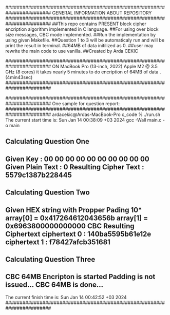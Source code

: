 ########################################################################
                GENERAL INFORMATION ABOUT REPOSITORY
########################################################################
##This repo contains PRESENT block cipher encription algorithm implemented in C language.
##For using over block size messages, CBC mode implemented.
##Run the implementation by using given Makefile.
##Question 1 to 3 will be automaticaly run and will be print the result in terminal.
##64MB of data initilized as 0.
##user may rewrite the main code to use vanilla.
##Created by Arda CEKIC

########################################################################
ON MacBook Pro (13-inch, 2022) Apple M2 @ 3.5 GHz (8 cores)
it takes nearly 5 minutes to do encription of 64MB of data .(4min43sec)
########################################################################

########################################################################
One sample for question report:
########################################################################
ardacekic@Ardas-MacBook-Pro c_code % ./run.sh                                                             
The current start time is: Sun Jan 14 00:38:09 +03 2024
gcc -Wall main.c -o main

Calculating Question One 
------------------------
Given Key : 00 00 00 00 00 00 00 00 00 00 
Given Plain Text : 0
Resulting Cipher Text : 5579c1387b228445
------------------------

Calculating Question Two 
------------------------
Given HEX string with Propper Pading 10*
array[0] = 0x417264612043656b
array[1] = 0x6963800000000000
CBC Resulting Ciphertext
ciphertext 0 : 140ba5595b61e12e 
ciphertext 1 : f78427afcb351681 
------------------------

Calculating Question Three 
------------------------
CBC 64MB Encripton is started Padding is not issued...
CBC 64MB is done...
------------------------
The current finish time is: Sun Jan 14 00:42:52 +03 2024
########################################################################